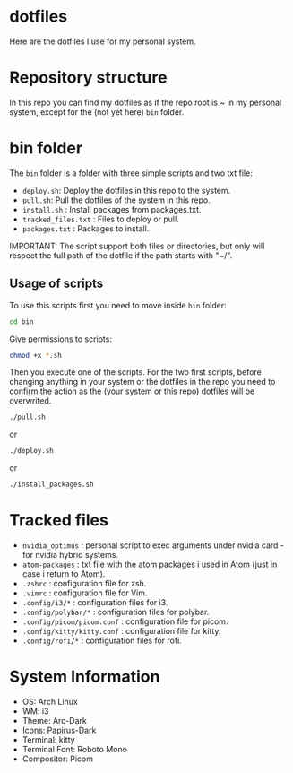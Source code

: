# dotfiles

Here are the dotfiles I use for my personal system.

# Repository structure

In this repo you can find my dotfiles as if the repo root is ~ in my personal system, except for the (not yet here) `bin` folder.

# bin folder

The `bin` folder is a folder with three simple scripts and two txt file:

- `deploy.sh`: Deploy the dotfiles in this repo to the system.
- `pull.sh`: Pull the dotfiles of the system in this repo.
- `install.sh` : Install packages from packages.txt.
- `tracked_files.txt` : Files to deploy or pull.
- `packages.txt` : Packages to install.

IMPORTANT: The script support both files or directories, but only will respect the full path of the dotfile if the path starts with "~/".

## Usage of scripts

To use this scripts first you need to move inside `bin` folder:

```sh
cd bin
```

Give permissions to scripts:

```sh
chmod +x *.sh
```

Then you execute one of the scripts. For the two first scripts, before changing anything in your system or the dotfiles in the repo you need to confirm the action as the (your system or this repo) dotfiles will be overwrited.

```sh
./pull.sh
```

or

```sh
./deploy.sh
```

or

```sh
./install_packages.sh
```

# Tracked files

- `nvidia_optimus` : personal script to exec arguments under nvidia card - for nvidia hybrid systems.
- `atom-packages` : txt file with the atom packages i used in Atom (just in case i return to Atom).
- `.zshrc` : configuration file for zsh.
- `.vimrc` : configuration file for Vim.
- `.config/i3/*` : configuration files for i3.
- `.config/polybar/*` : configuration files for polybar.
- `.config/picom/picom.conf` : configuration file for picom.
- `.config/kitty/kitty.conf` : configuration file for kitty.
- `.config/rofi/*` : configuration files for rofi.

# System Information

- OS: Arch Linux
- WM: i3
- Theme: Arc-Dark
- Icons: Papirus-Dark
- Terminal: kitty
- Terminal Font: Roboto Mono
- Compositor: Picom


